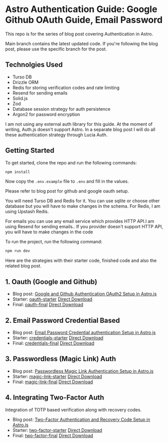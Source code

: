 # Astro Authentication Guide: Google Github OAuth Guide, Email Password

This repo is for the series of blog post covering Authentication in Astro.

Main branch contains the latest updated code. If you're following the blog post, please use the specific branch for the post.

## Technolgies Used

- Turso DB
- Drizzle ORM
- Redis for storing verification codes and rate limiting
- Resend for sending emails
- Solid.js
- Zod
- Database session strategy for auth persistence
- Argon2 for password encryption

I am not using any external auth library for this guide. At the moment of writing, Auth.js doesn't support Astro. In a separate blog post I will do all these authentication strategy through Lucia Auth.

## Getting Started

To get started, clone the repo and run the following commands:

```bash
npm install
``` 

Now copy the `.env.example` file to `.env` and fill in the values.

Please refer to blog post for github and google oauth setup.

You will need Turso DB and Redis for it. You can use sqlite or choose other database but you will have to make changes in the schema. For Redis, I am using Upstash Redis.

For emails you can use any email service which provides HTTP API.I am using Resend for sending emails.. If you provider doesn't support HTTP API, you will have to make changes in the code 

To run the project, run the following command:

```bash
npm run dev 
``` 


Here are the strategies with their starter code, finished code and also the related blog post.

## 1. Oauth (Google and Github)

- Blog post: [Google and Github Authentication OAuth2 Setup in Astro.js](https://everythingcs.dev/blog/astro-js-auth-oauth-github-google-auth-guide/)
- Starter: [oauth-starter](https://github.com/ksjitendra18/astro-js-auth-oauth-passwordless-credentials/tree/oauth-starter)  [Direct Download](https://github.com/ksjitendra18/astro-js-auth-oauth-passwordless-credentials/archive/refs/heads/oauth-starter.zip)
- Final: [oauth-final](https://github.com/ksjitendra18/astro-js-auth-oauth-passwordless-credentials/tree/oauth-final)  [Direct Download](https://github.com/ksjitendra18/astro-js-auth-oauth-passwordless-credentials/archive/refs/heads/oauth-final.zip)

## 2. Email Password Credential Based

- Blog post: [Email Password Credential authentication Setup in Astro.js](https://everythingcs.dev/blog/astro-js-email-password-credential-authentication/)
- Starter: [credentials-starter](https://github.com/ksjitendra18/astro-js-auth-oauth-passwordless-credentials/tree/credentials-starter)  [Direct Download](https://github.com/ksjitendra18/astro-js-auth-oauth-passwordless-credentials/archive/refs/heads/credentials-starter.zip)
- Final: [credentials-final](https://github.com/ksjitendra18/astro-js-auth-oauth-passwordless-credentials/tree/credentials-final)  [Direct Download](https://github.com/ksjitendra18/astro-js-auth-oauth-passwordless-credentials/archive/refs/heads/credentials-final.zip)

## 3. Passwordless (Magic Link) Auth

- Blog post: [Passwordless Magic Link Authentication Setup in Astro.js](https://everythingcs.dev/blog/astro-js-passwordless-magic-link-authentication/)
- Starter: [magic-link-starter](https://github.com/ksjitendra18/astro-js-auth-oauth-passwordless-credentials/tree/credentials-starter)  [Direct Download](https://github.com/ksjitendra18/astro-js-auth-oauth-passwordless-credentials/archive/refs/heads/magic-link-starter.zip)
- Final: [magic-link-final](https://github.com/ksjitendra18/astro-js-auth-oauth-passwordless-credentials/tree/magic-link-final)  [Direct Download](https://github.com/ksjitendra18/astro-js-auth-oauth-passwordless-credentials/archive/refs/heads/magic-link-final.zip)

## 4. Integrating Two-Factor Auth

Integration of TOTP based verification along with recovery codes.

- Blog post: [Two-Factor Authentication and Recovery Code Setup in Astro.js](https://everythingcs.dev/blog/astro-js-two-multi-factor-authentication-totp-recovery-codes/)
- Starter: [two-factor-starter](https://github.com/ksjitendra18/astro-js-auth-oauth-passwordless-credentials/tree/credentials-starter)  [Direct Download](https://github.com/ksjitendra18/astro-js-auth-oauth-passwordless-credentials/archive/refs/heads/two-factor-starter.zip)
- Final: [two-factor-final](https://github.com/ksjitendra18/astro-js-auth-oauth-passwordless-credentials/tree/two-factor-final)  [Direct Download](https://github.com/ksjitendra18/astro-js-auth-oauth-passwordless-credentials/archive/refs/heads/two-factor-final.zip)
  